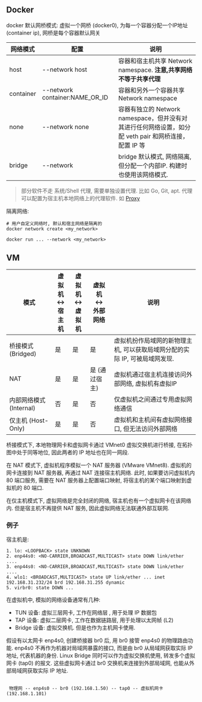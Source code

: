## Docker

docker 默认网桥模式: 虚拟一个网桥 (docker0), 为每一个容器分配一个IP地址 (container ip), 网桥是每个容器默认网关

| 网络模式  | 配置                           | 说明                                                                                                  |
| --------- | ------------------------------ | ----------------------------------------------------------------------------------------------------- |
| host      | --network host                 | 容器和宿主机共享 Network namespace. **注意,共享网络不等于共享代理**                                                                    |
| container | --network container:NAME_OR_ID | 容器和另外一个容器共享 Network namespace                                                              |
| none      | --network none                 | 容器有独立的 Network namespace，但并没有对其进行任何网络设置，如分配 veth pair 和网桥连接，配置 IP 等 |
| bridge    | --network                      | bridge 默认模式, 网络隔离, 但分配一个内部IP. 构建时也使用该网络模式.                                                                                       |


> 部分软件不走 系统/Shell 代理, 需要单独设置代理. 比如 Go, Git, apt. 代理可以配置为宿主机本地网络上的代理软件. 如 [Proxy](../../../Network/VPN/Proxy.md)

隔离网络:
```shell
# 用户自定义网络时, 默认和宿主网络是隔离的
docker network create <my_network>

docker run ... --network <my_network>
```

## VM

| 模式                    | 虚拟机</br> <-> </br>宿主机 | 虚拟机</br> <-> </br>虚拟机 | 虚拟机</br> <-> </br>外部网络 | 说明                                             |
| ----------------------- | --------------------------- | --------------------------- | ----------------------------- | ------------------------------------------------ |
| 桥接模式  (Bridged)     | 是                          | 是                          | 是                            | 虚拟机扮作局域网的新物理主机, 可以获取局域网分配的实际 IP, 可被局域网发现.             |
| NAT                     | 是                          | 是                          | 是 (通过宿主)                 | 虚拟机通过宿主机连接访问外部网络, 虚拟机有虚拟IP |
| 内部网络模式 (Internal) | 否                          | 是                          | 否                            | 仅虚拟机之间通过专用虚拟网络通信                                                |
| 仅主机 (Host-Only)      | 是                          | 是                          | 否                            | 虚拟机和主机间有虚拟网络接口, 但无法访问外部网络                                                |

桥接模式下, 本地物理网卡和虚拟网卡通过 VMnet0 虚拟交换机进行桥接, 在拓扑图中处于同等地位, 因此两者的 IP 地址也在同一网段.

在 NAT 模式下, 虚拟机程序模拟一个 NAT 服务器 (VMware VMnet8). 虚拟机的网卡连接到 NAT 服务器, 再通过 NAT 连接宿主机网络. 此时, 如果要访问虚拟机内 80 端口服务, 需要在 NAT 服务器上配置端口映射, 将宿主机的某个端口映射到虚拟机的 80 端口.

在仅主机模式下, 虚拟网络是完全封闭的网络, 宿主机也有一个虚拟网卡在该网络内. 但是宿主机不再提供 NAT 服务, 因此虚拟网络无法联通外部互联网.

### 例子

宿主机是: 

```
1. lo: <LOOPBACK> state UNKNOWN
2. enp44s0: <NO-CARRIER,BROADCAST,MULTICAST> state DOWN link/ether ....
3. enp44s0: <NO-CARRIER,BROADCAST,MULTICAST> state DOWN link/ether ....
4. wlo1: <BROADCAST,MULTICAST> state UP link/ether ... inet 192.168.31.232/24 brd 192.168.31.255 dynamic
5. virbr0: state DOWN ... 
```

在虚拟机中, 模拟的网络设备通常有几种:
- TUN 设备: 虚拟三层网卡, 工作在网络层 , 用于处理 IP 数据包
- TAP 设备: 虚拟二层网卡, 工作在数据链路层, 用于处理以太网帧 (L2)
- Bridge 设备: 虚拟交换机. 但是也作为主机网卡使用.

假设有以太网卡 enp4s0, 创建桥接器 br0 后, 用 br0 接管 enp4s0 的物理路由功能. 
enp4s0 不再作为机器对局域网暴露的接口, 而是由 br0 从局域网获取实际 IP 地址, 代表机器的身份. Linux Bridge 同时可以作为虚拟交换机使用, 转发多个虚拟网卡 (tap0) 的报文. 这些虚拟网卡通过 br0 交换机来连接到外部局域网, 也能从外部局域网获取实际 IP 地址.

```

 物理网 -- enp4s0 -- br0 (192.168.1.50) -- tap0 -- 虚拟机网卡 (192.168.1.101)

```
